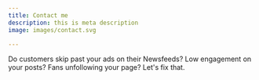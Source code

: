 ```yaml
---
title: Contact me
description: this is meta description
image: images/contact.svg

---
```

Do customers skip past your ads on their Newsfeeds? Low engagement on your posts? Fans unfollowing your page? Let's fix that.
